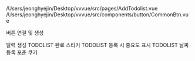 /Users/jeonghyejin/Desktop/vvvue/src/pages/AddTodolist.vue
/Users/jeonghyejin/Desktop/vvvue/src/components/button/CommonBtn.vue

버튼 연결 및 생성














달력 생성 TODOLIST 완료 스티커 
TODOLIST 등록 시 중요도 표시
TODOLIST 날짜 등록 
포춘 쿠키